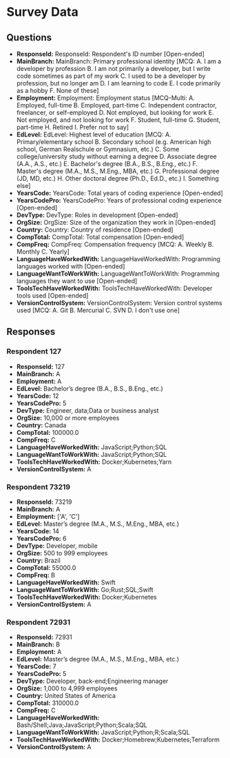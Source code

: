 # Survey Data

## Questions

- **ResponseId:** ResponseId: Respondent's ID number [Open-ended]
- **MainBranch:** MainBranch: Primary professional identity [MCQ: A. I am a developer by profession B. I am not primarily a developer, but I write code sometimes as part of my work C. I used to be a developer by profession, but no longer am D. I am learning to code E. I code primarily as a hobby F. None of these]
- **Employment:** Employment: Employment status [MCQ-Multi: A. Employed, full-time B. Employed, part-time C. Independent contractor, freelancer, or self-employed D. Not employed, but looking for work E. Not employed, and not looking for work F. Student, full-time G. Student, part-time H. Retired I. Prefer not to say]
- **EdLevel:** EdLevel: Highest level of education [MCQ: A. Primary/elementary school B. Secondary school (e.g. American high school, German Realschule or Gymnasium, etc.) C. Some college/university study without earning a degree D. Associate degree (A.A., A.S., etc.) E. Bachelor's degree (B.A., B.S., B.Eng., etc.) F. Master's degree (M.A., M.S., M.Eng., MBA, etc.) G. Professional degree (JD, MD, etc.) H. Other doctoral degree (Ph.D., Ed.D., etc.) I. Something else]
- **YearsCode:** YearsCode: Total years of coding experience [Open-ended]
- **YearsCodePro:** YearsCodePro: Years of professional coding experience [Open-ended]
- **DevType:** DevType: Roles in development [Open-ended]
- **OrgSize:** OrgSize: Size of the organization they work in [Open-ended]
- **Country:** Country: Country of residence [Open-ended]
- **CompTotal:** CompTotal: Total compensation [Open-ended]
- **CompFreq:** CompFreq: Compensation frequency [MCQ: A. Weekly B. Monthly C. Yearly]
- **LanguageHaveWorkedWith:** LanguageHaveWorkedWith: Programming languages worked with [Open-ended]
- **LanguageWantToWorkWith:** LanguageWantToWorkWith: Programming languages they want to use [Open-ended]
- **ToolsTechHaveWorkedWith:** ToolsTechHaveWorkedWith: Developer tools used [Open-ended]
- **VersionControlSystem:** VersionControlSystem: Version control systems used [MCQ: A. Git B. Mercurial C. SVN D. I don't use one]

## Responses

### Respondent 127

- **ResponseId:** 127
- **MainBranch:** A
- **Employment:** A
- **EdLevel:** Bachelor’s degree (B.A., B.S., B.Eng., etc.)
- **YearsCode:** 12
- **YearsCodePro:** 5
- **DevType:** Engineer, data;Data or business analyst
- **OrgSize:** 10,000 or more employees
- **Country:** Canada
- **CompTotal:** 100000.0
- **CompFreq:** C
- **LanguageHaveWorkedWith:** JavaScript;Python;SQL
- **LanguageWantToWorkWith:** JavaScript;Python;SQL
- **ToolsTechHaveWorkedWith:** Docker;Kubernetes;Yarn
- **VersionControlSystem:** A

### Respondent 73219

- **ResponseId:** 73219
- **MainBranch:** A
- **Employment:** ['A', 'C']
- **EdLevel:** Master’s degree (M.A., M.S., M.Eng., MBA, etc.)
- **YearsCode:** 14
- **YearsCodePro:** 6
- **DevType:** Developer, mobile
- **OrgSize:** 500 to 999 employees
- **Country:** Brazil
- **CompTotal:** 55000.0
- **CompFreq:** B
- **LanguageHaveWorkedWith:** Swift
- **LanguageWantToWorkWith:** Go;Rust;SQL;Swift
- **ToolsTechHaveWorkedWith:** Docker;Kubernetes
- **VersionControlSystem:** A

### Respondent 72931

- **ResponseId:** 72931
- **MainBranch:** B
- **Employment:** A
- **EdLevel:** Master’s degree (M.A., M.S., M.Eng., MBA, etc.)
- **YearsCode:** 7
- **YearsCodePro:** 5
- **DevType:** Developer, back-end;Engineering manager
- **OrgSize:** 1,000 to 4,999 employees
- **Country:** United States of America
- **CompTotal:** 310000.0
- **CompFreq:** C
- **LanguageHaveWorkedWith:** Bash/Shell;Java;JavaScript;Python;Scala;SQL
- **LanguageWantToWorkWith:** JavaScript;Python;R;Scala;SQL
- **ToolsTechHaveWorkedWith:** Docker;Homebrew;Kubernetes;Terraform
- **VersionControlSystem:** A
